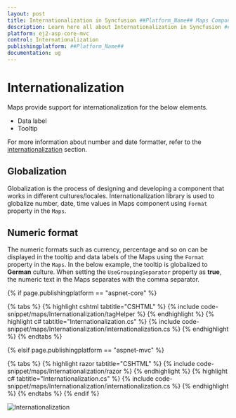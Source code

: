 ```yaml
---
layout: post
title: Internationalization in Syncfusion ##Platform_Name## Maps Component
description: Learn here all about Internationalization in Syncfusion ##Platform_Name## Maps component of Syncfusion Essential JS 2 and more.
platform: ej2-asp-core-mvc
control: Internationalization
publishingplatform: ##Platform_Name##
documentation: ug
---
```


# Internationalization

Maps provide support for internationalization for the below elements.

* Data label
* Tooltip

For more information about number and date formatter, refer to the [internationalization](http://ej2.syncfusion.com/documentation/base/intl.html) section.

<!-- markdownlint-disable MD036 -->

## Globalization

Globalization is the process of designing and developing a component that works in different cultures/locales. Internationalization library is used to globalize number, date, time values in Maps component using `Format` property in the `Maps`.

## Numeric format

The numeric formats such as currency, percentage and so on can be displayed in the tooltip and data labels of the Maps using the `Format` property in the `Maps`. In the below example, the tooltip is globalized to **German** culture. When setting the `UseGroupingSeparator` property as **true**, the numeric text in the Maps separates with the comma separator.

{% if page.publishingplatform == "aspnet-core" %}

{% tabs %}
{% highlight cshtml tabtitle="CSHTML" %}
{% include code-snippet/maps/Internationalization/tagHelper %}
{% endhighlight %}
{% highlight c# tabtitle="Internationalization.cs" %}
{% include code-snippet/maps/Internationalization/internationalization.cs %}
{% endhighlight %}
{% endtabs %}

{% elsif page.publishingplatform == "aspnet-mvc" %}

{% tabs %}
{% highlight razor tabtitle="CSHTML" %}
{% include code-snippet/maps/Internationalization/razor %}
{% endhighlight %}
{% highlight c# tabtitle="Internationalization.cs" %}
{% include code-snippet/maps/Internationalization/internationalization.cs %}
{% endhighlight %}
{% endtabs %}
{% endif %}



![Internationalization](./images/Internationalization/internationalization.PNG)
